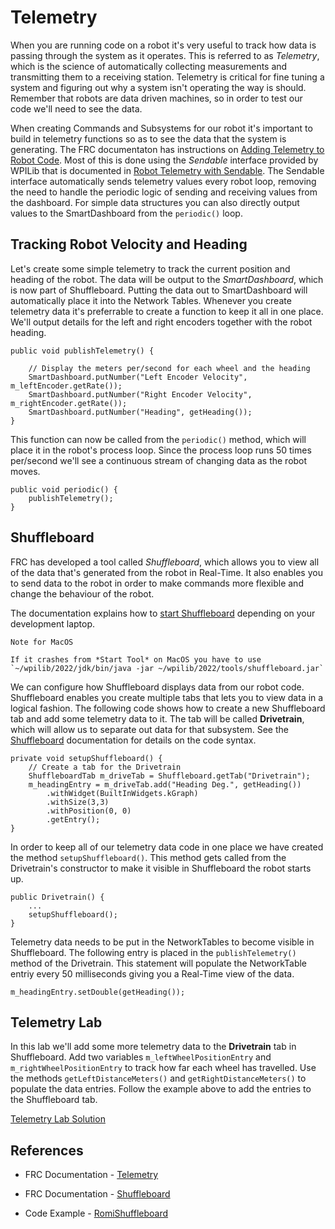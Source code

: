 # Telemetry
When you are running code on a robot it's very useful to track how data is passing through the system as it operates.  This is referred to as *Telemetry*, which is the science of automatically collecting measurements and transmitting them to a receiving station.  Telemetry is critical for fine tuning a system and figuring out why a system isn't operating the way is should. Remember that robots are data driven machines, so in order to test our code we'll need to see the data.  

When creating Commands and Subsystems for our robot it's important to build in telemetry functions so as to see the data that the system is generating. The FRC documentaton has instructions on [Adding Telemetry to Robot Code](https://docs.wpilib.org/en/stable/docs/software/telemetry/telemetry.html#adding-telemetry-to-robot-code). Most of this is done using the *Sendable* interface provided by WPILib that is documented in [Robot Telemetry with Sendable](https://docs.wpilib.org/en/stable/docs/software/telemetry/robot-telemetry-with-sendable.html#robot-telemetry-with-sendable). The Sendable interface automatically sends telemetry values every robot loop, removing the need to handle the periodic logic of sending and receiving values from the dashboard.  For simple data structures you can also directly output values to the SmartDashboard from the `periodic()` loop.  

## Tracking Robot Velocity and Heading
Let's create some simple telemetry to track the current position and heading of the robot.  The data will be output to the *SmartDashboard*, which is now part of Shuffleboard.  Putting the data out to SmartDashboard will automatically place it into the Network Tables.  Whenever you create telemetry data it's preferrable to create a function to keep it all in one place.  We'll output details for the left and right encoders together with the robot heading.
 
    public void publishTelemetry() {
        
        // Display the meters per/second for each wheel and the heading
        SmartDashboard.putNumber("Left Encoder Velocity", m_leftEncoder.getRate());
        SmartDashboard.putNumber("Right Encoder Velocity", m_rightEncoder.getRate());
        SmartDashboard.putNumber("Heading", getHeading());
    }

This function can now be called from the `periodic()` method, which will place it in the robot's process loop.  Since the process loop runs 50 times per/second we'll see a continuous stream of changing data as the robot moves.

    public void periodic() {
        publishTelemetry();
    }

## Shuffleboard
FRC has developed a tool called *Shuffleboard*, which allows you to view all of the data that's generated from the robot in Real-Time.  It also enables you to send data to the robot in order to make commands more flexible and change the behaviour of the robot.

The documentation explains how to [start Shuffleboard](https://docs.wpilib.org/en/stable/docs/software/wpilib-tools/shuffleboard/getting-started/shuffleboard-tour.html#starting-shuffleboard) depending on your development laptop.  

    Note for MacOS

    If it crashes from *Start Tool* on MacOS you have to use `~/wpilib/2022/jdk/bin/java -jar ~/wpilib/2022/tools/shuffleboard.jar` 

We can configure how Shuffleboard displays data from our robot code.  Shuffleboard enables you create multiple tabs that lets you to view data in a logical fashion.  The following code shows how to create a new Shuffleboard tab and add some telemetry data to it.  The tab will be called **Drivetrain**, which will allow us to separate out data for that subsystem.  See the [Shuffleboard](https://docs.wpilib.org/en/stable/docs/software/wpilib-tools/shuffleboard/index.html) documentation for details on the code syntax.


    private void setupShuffleboard() {
        // Create a tab for the Drivetrain
        ShuffleboardTab m_driveTab = Shuffleboard.getTab("Drivetrain");
        m_headingEntry = m_driveTab.add("Heading Deg.", getHeading())
            .withWidget(BuiltInWidgets.kGraph)      
            .withSize(3,3)
            .withPosition(0, 0)
            .getEntry();  
    }

In order to keep all of our telemetry data code in one place we have created the method `setupShuffleboard()`.  This method gets called from the Drivetrain's constructor to make it visible in Shuffleboard the robot starts up.

    public Drivetrain() {
        ...
        setupShuffleboard();
    }

Telemetry data needs to be put in the NetworkTables to become visible in Shuffleboard.  The following entry is placed in the `publishTelemetry()` method of the Drivetrain.  This statement will populate the NetworkTable entriy every 50 milliseconds giving you a Real-Time view of the data.

    m_headingEntry.setDouble(getHeading());


## Telemetry Lab
In this lab we'll add some more telemetry data to the **Drivetrain** tab in Shuffleboard.  Add two variables `m_leftWheelPositionEntry` and `m_rightWheelPositionEntry` to track how far each wheel has travelled.  Use the methods `getLeftDistanceMeters()` and `getRightDistanceMeters()` to populate the data entries.  Follow the example above to add the entries to the Shuffleboard tab.

[Telemetry Lab Solution](solutionTelemetry.md)

## References
- FRC Documentation - [Telemetry](https://docs.wpilib.org/en/stable/docs/software/telemetry/index.html)

- FRC Documentation - [Shuffleboard](https://docs.wpilib.org/en/stable/docs/software/wpilib-tools/shuffleboard/index.html)

- Code Example - [RomiShuffleboard](https://github.com/FRC-2928/RomiExamples/tree/main/RomiDrivetrainBase)

<!-- <h3><span style="float:left">
<a href="romiCommandGroups">Previous</a></span>
<span style="float:right">
<a href="romiPID">Next</a></span></h3> -->